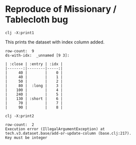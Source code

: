 

# Reproduce of Missionary / Tablecloth bug


`clj -X:print1`

This prints the dataset with index column added.

```
row-count:  9
ds-with-idx:  _unnamed [9 3]:

| :close | :entry | :idx |
|-------:|--------|-----:|
|     40 |        |    0 |
|     40 |        |    1 |
|     50 |        |    2 |
|     80 |  :long |    3 |
|    100 |        |    4 |
|    240 |        |    5 |
|    130 | :short |    6 |
|     70 |        |    7 |
|     90 |        |    8 |

```

`clj -X:print2`


```
row-count:  2
Execution error (IllegalArgumentException) at tech.v3.dataset.base/add-or-update-column (base.clj:217).
Key must be integer

```
